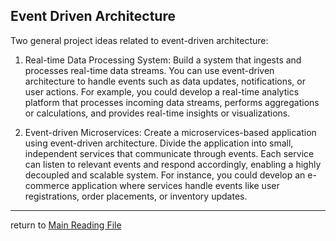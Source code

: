 ## Event Driven Architecture
Two general project ideas related to event-driven architecture:

1. Real-time Data Processing System: Build a system that ingests and processes real-time data streams. You can use event-driven architecture to handle events such as data updates, notifications, or user actions. For example, you could develop a real-time analytics platform that processes incoming data streams, performs aggregations or calculations, and provides real-time insights or visualizations.

2. Event-driven Microservices: Create a microservices-based application using event-driven architecture. Divide the application into small, independent services that communicate through events. Each service can listen to relevant events and respond accordingly, enabling a highly decoupled and scalable system. For instance, you could develop an e-commerce application where services handle events like user registrations, order placements, or inventory updates.


---------------------------------------------------------------
return to [Main Reading File](./README.md)